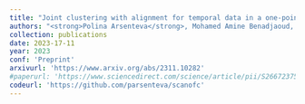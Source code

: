 ```yaml
---
title: "Joint clustering with alignment for temporal data in a one-point-per-trajectory setting."
authors: "<strong>Polina Arsenteva</strong>, Mohamed Amine Benadjaoud, Hervé Cardot."
collection: publications
date: 2023-17-11
year: 2023
conf: 'Preprint'
arxivurl: 'https://www.arxiv.org/abs/2311.10282'
#paperurl: 'https://www.sciencedirect.com/science/article/pii/S2667237523000280?utm_campaign=STMJ_AUTH_SERV_PUBLISHED&utm_medium=email&utm_acid=268550789&SIS_ID=&dgcid=STMJ_AUTH_SERV_PUBLISHED&CMX_ID=&utm_in=DM348155&utm_source=AC_'
codeurl: 'https://github.com/parsenteva/scanofc'
---
```

